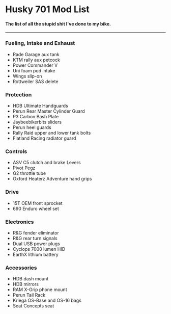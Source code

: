 # Husky 701 Mod List
#### The list of all the stupid shit I've done to my bike.

--------------------------

### Fueling, Intake and Exhaust
* Rade Garage aux tank
* KTM rally aux petcock
* Power Commander V
* Uni foam pod intake
* Wings slip-on
* Rottweiler SAS delete

### Protection
* HDB Ultimate Handguards
* Perun Rear Master Cylinder Guard
* P3 Carbon Bash Plate
* Jaybeebikerbits sliders
* Perun heel guards
* Rally Raid upper and lower tank bolts
* Flatland Racing radiator guard

### Controls
* ASV C5 clutch and brake Levers
* Pivot Pegz
* G2 throttle tube
* Oxford Heaterz Adventure hand grips

### Drive
* 15T OEM front sprocket
* 690 Enduro wheel set

### Electronics
* R&G fender eliminator
* R&G rear turn signals
* Dual USB power plugs
* Cyclops 7000 lumen HID
* EarthX lithium battery

### Accessories
* HDB dash mount
* HDB mirrors
* RAM X-Grip phone mount
* Perun Tail Rack
* Kriega OS-Base and OS-16 bags
* Seat Concepts seat

